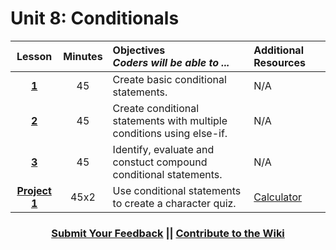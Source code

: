 # Unit 8: Conditionals




|Lesson|Minutes|Objectives <br> *Coders will be able to ...*|Additional Resources|
|:-------:|:-------:|:-------|:-------|
|[**1**](https://docs.google.com/presentation/d/1MJwu9oNQTHt25dDAhX98vEqWfbRHs1hmcLyOUt1CDWQ/edit#slide=id.g1d0118cf2a_0_406)|45| Create basic conditional statements.|N/A|
|[**2**](https://docs.google.com/presentation/d/15eZYA0zMnIOaEWeRVF2T4MH21yLGP0oqYP0SsKc4M3s/edit#slide=id.g1d0118cf2a_0_406)|45|Create conditional statements with multiple conditions using else-if.|N/A|
|[**3**](https://docs.google.com/presentation/d/1VNCBVMUvVeHjuJtQhVIpWgY1ZFVoFd1N810SirI3gXM/edit#slide=id.g1e7984eb61_0_0)|45| Identify, evaluate and constuct compound conditional statements.|N/A|
|[**Project 1**](https://docs.google.com/presentation/d/1-pqQgaqHYFHduV4jS1zzSrsC-k_vV1uohnHdR6CA4q0/edit#slide=id.g3d6c1e5ab7_0_0)|45x2|Use conditional statements to create a character quiz.|[Calculator](https://github.com/ScriptEdcurriculum/curriculum2016/tree/master/year1/units/unit10/projects/project2)|



<h3 align="center"><a href="https://docs.google.com/forms/d/e/1FAIpQLSfx0wkLyw_jSOhWR2yY8GTR8TV2NXYZc40us7aPHnl9bO6WAQ/viewform">Submit Your Feedback</a> || <a href="https://github.com/ScriptEdcurriculum/curriculum17-18/wiki/1.-Foundations#unit-8-javascript-functions-2">Contribute to the Wiki</a></h3> 
